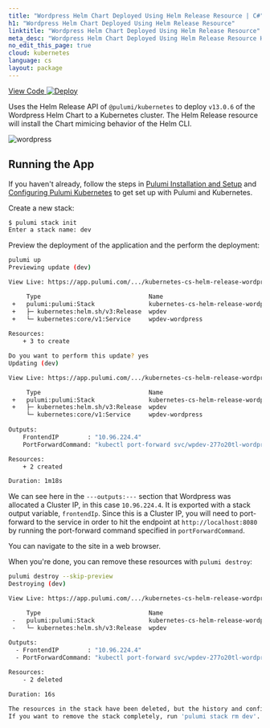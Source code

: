```yaml
---
title: "Wordpress Helm Chart Deployed Using Helm Release Resource | C#"
h1: "Wordpress Helm Chart Deployed Using Helm Release Resource"
linktitle: "Wordpress Helm Chart Deployed Using Helm Release Resource"
meta_desc: "Wordpress Helm Chart Deployed Using Helm Release Resource How-to Guide using C#"
no_edit_this_page: true
cloud: kubernetes
language: cs
layout: package
---
```


<!-- WARNING: this page was generated by a tool. Do not edit it by hand. -->
<!-- To change it, please see https://github.com/pulumi/docs/tree/master/tools/mktutorial. -->

<p class="mb-4 flex">
    <a class="flex flex-wrap items-center rounded-md font-display text-lg text-white bg-blue-600 border-2 border-blue-600 px-2 mr-2 whitespace-no-wrap hover:text-white" style="height: 45px;" href="https://github.com/pulumi/examples/tree/master/kubernetes-cs-helm-release-wordpress" target="_blank">
        <span><i class="fab fa-github pr-2"></i> View Code</span>
    </a>
    <a href="https://app.pulumi.com/new?template=https://github.com/pulumi/examples/blob/master/kubernetes-cs-helm-release-wordpress/README.md" target="_blank">
        <img src="https://get.pulumi.com/new/button.svg" alt="Deploy">
    </a>
</p>


Uses the Helm Release API of `@pulumi/kubernetes` to deploy `v13.0.6` of the Wordpress Helm Chart to a
Kubernetes cluster. The Helm Release resource will install the Chart mimicing behavior of the Helm CLI.

![wordpress](https://raw.githubusercontent.com/pulumi/examples/master/kubernetes-cs-helm-release-wordpress/images/deploy.gif "Wordpress Helm Release deployment")

## Running the App

If you haven't already, follow the steps in [Pulumi Installation and
Setup](https://www.pulumi.com/docs/get-started/install/) and [Configuring Pulumi
Kubernetes](https://www.pulumi.com/docs/intro/cloud-providers/kubernetes/setup/) to get set up with
Pulumi and Kubernetes.

Create a new stack:

```sh
$ pulumi stack init
Enter a stack name: dev
```

Preview the deployment of the application and the perform the deployment:

```sh
pulumi up
Previewing update (dev)

View Live: https://app.pulumi.com/.../kubernetes-cs-helm-release-wordpress/dev/previews/aa6d614e-d4b9-4abf-9a21-4c2c353fca3f

     Type                              Name                                      Plan       
 +   pulumi:pulumi:Stack               kubernetes-cs-helm-release-wordpress-dev  create     
 +   ├─ kubernetes:helm.sh/v3:Release  wpdev                                     create     
 +   └─ kubernetes:core/v1:Service     wpdev-wordpress                           create     
 
Resources:
    + 3 to create

Do you want to perform this update? yes
Updating (dev)

View Live: https://app.pulumi.com/.../kubernetes-cs-helm-release-wordpress/dev/updates/4

     Type                              Name                                      Status      
 +   pulumi:pulumi:Stack               kubernetes-cs-helm-release-wordpress-dev  created     
 +   ├─ kubernetes:helm.sh/v3:Release  wpdev                                     created     
     └─ kubernetes:core/v1:Service     wpdev-wordpress                                       
 
Outputs:
    FrontendIP        : "10.96.224.4"
    PortForwardCommand: "kubectl port-forward svc/wpdev-277o20tl-wordpress 8080:80"

Resources:
    + 2 created

Duration: 1m18s
```

We can see here in the `---outputs:---` section that Wordpress was allocated a Cluster IP, in this
case `10.96.224.4`. It is exported with a stack output variable, `frontendIp`. Since this is a Cluster IP, you will need to port-forward to the service in order to hit the endpoint at `http://localhost:8080`
by running the port-forward command specified in `portForwardCommand`.

You can navigate to the site in a web browser.

When you're done, you can remove these resources with `pulumi destroy`:

```sh
pulumi destroy --skip-preview
Destroying (dev)

View Live: https://app.pulumi.com/.../kubernetes-cs-helm-release-wordpress/dev/updates/5

     Type                              Name                                      Status      
 -   pulumi:pulumi:Stack               kubernetes-cs-helm-release-wordpress-dev  deleted     
 -   └─ kubernetes:helm.sh/v3:Release  wpdev                                     deleted     
 
Outputs:
  - FrontendIP        : "10.96.224.4"
  - PortForwardCommand: "kubectl port-forward svc/wpdev-277o20tl-wordpress 8080:80"

Resources:
    - 2 deleted

Duration: 16s

The resources in the stack have been deleted, but the history and configuration associated with the stack are still maintained. 
If you want to remove the stack completely, run 'pulumi stack rm dev'.
```

